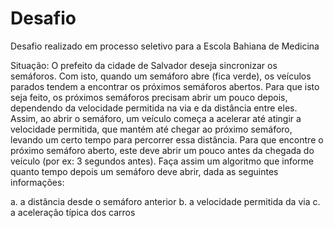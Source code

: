 # Desafio
Desafio realizado em processo seletivo para a Escola Bahiana de Medicina


Situação: O prefeito da cidade de Salvador deseja sincronizar os semáforos. Com isto, quando um semáforo abre (fica verde), os veículos parados tendem a encontrar os próximos semáforos abertos. Para que isto seja feito, os próximos semáforos precisam abrir um pouco depois, dependendo da velocidade permitida na via e da distância entre eles. Assim, ao abrir o semáforo, um veículo começa a acelerar até atingir a velocidade permitida, que mantém até chegar ao próximo semáforo, levando um certo tempo para percorrer essa distância. Para que encontre o próximo semáforo aberto, este deve abrir um pouco antes da chegada do veículo (por ex: 3 segundos antes). Faça assim um algoritmo que informe quanto tempo depois um semáforo deve abrir, dada as seguintes informações:

a. a distância desde o semáforo anterior
b. a velocidade permitida da via
c. a aceleração típica dos carros



